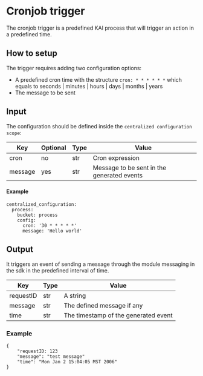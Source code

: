 # Cronjob trigger

The cronjob trigger is a predefined KAI process that will trigger an action in a predefined time.  

## How to setup

The trigger requires adding two configuration options:
- A predefined cron time with the structure `cron: * * * * * *` which equals to seconds | minutes | hours | days | months | years
- The message to be sent

## Input 

The configuration should be defined inside the `centralized configuration scope`:

| Key            | Optional  | Type | Value                                                                                         |
|----------------|-----------|------|-----------------------------------------------------------------------------------------------|
| cron | no        | str  | Cron expression     |
| message | yes        | str  | Message to be sent in the generated events      |

#### Example

```
centralized_configuration:
  process:
    bucket: process
    config:
      cron: '30 * * * * *'
      message: 'Hello world'
```

## Output

It triggers an event of sending a message through the module messaging in the sdk in the predefined interval of time.

| Key       | Type | Value                                                                  |
|-----------|------|------------------------------------------------------------------------|
| requestID | str  | A string                                     |
| message  | str  | The defined message if any    |
| time     | str  | The timestamp of the generated event |

### Example

```
{
	"requestID: 123
	"message": "test message"
	"time": "Mon Jan 2 15:04:05 MST 2006"
}
```

